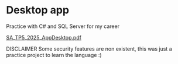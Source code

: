 # Desktop app
 Practice with C# and SQL Server for my career

[SA_TP5_2025_AppDesktop.pdf](https://github.com/user-attachments/files/16200483/SA_TP5_2025_AppDesktop.pdf)

DISCLAIMER
Some security features are non existent, this was just a practice project to learn the language :)
